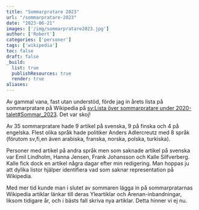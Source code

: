 ```yaml
---
title: "Sommarpratare 2023"
url: "/sommarpratare-2023"
date: "2023-06-21"
images: ['/img/sommarpratare2023.jpg']
author: ['Robert']
categories: ['personer']
tags: ['wikipedia']
toc: false
draft: false
_build:
  list: true
  publishResources: true
  render: true
aliases: 
---
```


Av gammal vana, fast utan understöd, förde jag in årets lista på sommarpratare på Wikipedia på [sv:Lista över sommarpratare under 2020-talet#Sommar_2023](https://sv.wikipedia.org/wiki/Lista_över_sommarpratare_under_2020-talet#Sommar_2023). Det var skoj!  

Av 35 sommarpratare hade 9 artikel på svenska, 9 på finska och 4 på engelska. Flest olika språk hade politiker Anders Adlercreutz med 8 språk (förutom sv,fi,en även arabiska, franska, norska, polska, turkiska).

Personer med artikel på andra språk men som saknade artikel på svenska var Emil Lindholm, Hanna Jensen, Frank Johansson och Kalle Silfverberg. Kalle fick dock en artikel några dagar efter min redigering. Man hoppas ju att dylika listor hjälper identifiera vad som saknar representation på Wikipedia. 

Med mer tid kunde man i slutet av sommaren lägga in på sommarpratarnas Wikipedia artiklar länkar till deras Yleartiklar och Arenan-inbandningar, liksom tidigare år, och i bästs fall skriva nya artiklar. Detta hinner vi ej nu.
